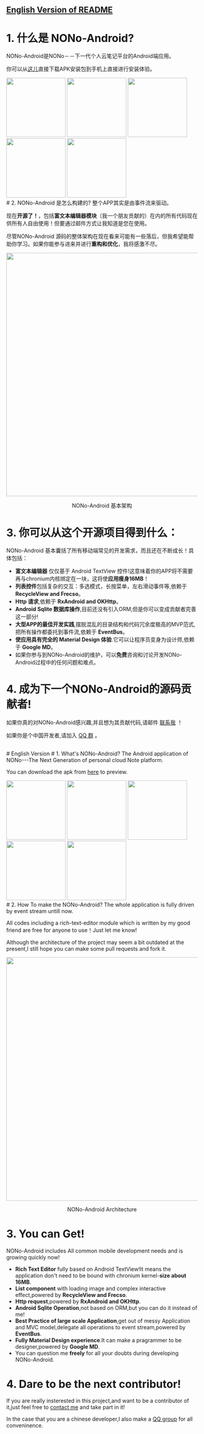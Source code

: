 
## [English Version of README](#1)

# 1. 什么是 NONo-Android?
NONo-Android是NONo－－下一代个人云笔记平台的Android端应用。

你可以从[这儿](http://www.coolapk.com/apk/com.seki.noteasklite)直接下载APK安装包到手机上直接进行安装体验。

<img src="http://image.coolapk.com/apk_image/2016/0830/8f3cae0127afab713dcf4048ee72f1f8-for-23837-o_1ardsovtq94mmt86r01882cjr10-uid-557725.png" width="156">
<img src="http://image.coolapk.com/apk_image/2016/0830/c39e1c043c6f9674e7f8b97059b898bd-for-23837-o_1ardsp36f1uk2cra16op1gdu1lur16-uid-557725.png" width="156">
<img src="http://image.coolapk.com/apk_image/2016/0830/31bad672a69ea0db2db615e5ca3e320f-for-23837-o_1ardsp5mq186j10611h741kjietr1c-uid-557725.png" width="156">
<img src="http://image.coolapk.com/apk_image/2016/0830/3ae5d627345a69846f74a9c1a7a015af-for-23837-o_1ardsp83d1tgq2ldo8r107k11bv1i-uid-557725.png" width="156">
<img src="http://image.coolapk.com/apk_image/2016/0830/4f8afe08d314d1e0d828ddbeb232803e-for-23837-o_1ardspcbn1b8mtsjj5f54hqe1o-uid-557725.png" width="156">

  <br />
# 2. NONo-Android 是怎么构建的?
整个APP其实是由事件流来驱动。

现在**开源了！**，包括**富文本编辑器模块**（我一个朋友贡献的）在内的所有代码现在供所有人自由使用！但要通过邮件方式让我知道是您在使用。

尽管NONo-Android 源码的整体架构在现在看来可能有一些落后，但我希望能帮助你学习。如果你能参与进来并进行**重构和优化**，我将感激不尽。

<img align="center" src="https://github.com/tianyuan168326/nono-android/blob/master/%E5%B1%8F%E5%B9%95%E5%BF%AB%E7%85%A7%202016-10-15%20%E4%B8%8B%E5%8D%889.10.30.png?raw=true" width="640">

<p align="center"> NONo-Android 基本架构</p>

# 3. 你可以从这个开源项目得到什么：
NONo-Android 基本囊括了所有移动端常见的开发需求，而且还在不断成长！具体包括：

- **富文本编辑器** 仅仅基于 Android TextView 控件!这意味着你的APP将不需要再与chronium内核绑定在一块，这将使**应用瘦身16MB**！
- **列表控件**包括复杂的交互：多选模式，长按菜单，左右滑动事件等,依赖于 **RecycleView and Frecso**。
- **Http 请求**,依赖于 **RxAndroid and OKHttp**。
- **Android Sqlite 数据库操作**,目前还没有引入ORM,但是你可以变成贡献者完善这一部分!
- **大型APP的最佳开发实践**,摆脱混乱的目录结构和代码冗余度极高的MVP范式,把所有操作都委托到事件流,依赖于 **EventBus**。
- **使应用具有完全的 Material Design 体验**.它可以让程序员变身为设计师,依赖于 **Google MD**。
- 如果你参与到NONo-Android的维护，可以**免费**咨询和讨论开发NONo-Android过程中的任何问题和难点。

# 4. 成为下一个NONo-Android的源码贡献者!
如果你真的对NONo-Android感兴趣,并且想为其贡献代码,请邮件 [联系我](mailto:tianyuan168326@outlook.com) ！

如果你是个中国开发者,请加入 [QQ 群](http://shang.qq.com/wpa/qunwpa?idkey=2fdcb3d97201e8c9eee4baa9ef322ed88ddd508f17130cc6294ed4d80a27e09e) 。



<h2 id="1"></h2>
# English Version
# 1. What's NONo-Android?
The Android application of NONo---The Next Generation of personal cloud Note platform.

You can download the apk from [here](http://www.coolapk.com/apk/com.seki.noteasklite) to preview.


<img src="http://image.coolapk.com/apk_image/2016/0830/8f3cae0127afab713dcf4048ee72f1f8-for-23837-o_1ardsovtq94mmt86r01882cjr10-uid-557725.png" width="156">
<img src="http://image.coolapk.com/apk_image/2016/0830/c39e1c043c6f9674e7f8b97059b898bd-for-23837-o_1ardsp36f1uk2cra16op1gdu1lur16-uid-557725.png" width="156">
<img src="http://image.coolapk.com/apk_image/2016/0830/31bad672a69ea0db2db615e5ca3e320f-for-23837-o_1ardsp5mq186j10611h741kjietr1c-uid-557725.png" width="156">
<img src="http://image.coolapk.com/apk_image/2016/0830/3ae5d627345a69846f74a9c1a7a015af-for-23837-o_1ardsp83d1tgq2ldo8r107k11bv1i-uid-557725.png" width="156">
<img src="http://image.coolapk.com/apk_image/2016/0830/4f8afe08d314d1e0d828ddbeb232803e-for-23837-o_1ardspcbn1b8mtsjj5f54hqe1o-uid-557725.png" width="156">

  <br />
# 2. How To make the NONo-Android?
The whole application is fully driven by event stream untill now.

All codes including a rich-text-editor module which is written by my good friend are free for anyone to use！Just let me know!

Although the architecture of the project may seem a bit outdated at the present,I still hope you can make some pull requests and fork it.

<img align="center" src="https://github.com/tianyuan168326/nono-android/blob/master/%E5%B1%8F%E5%B9%95%E5%BF%AB%E7%85%A7%202016-10-15%20%E4%B8%8B%E5%8D%889.10.30.png?raw=true" width="640">

<p align="center"> NONo-Android Architecture</p>

# 3. You can Get!
NONo-Android includes All common mobile development needs and is growing quickly now!

- **Rich Text Editor** fully based on Android TextView!It means the application don't need to be bound with chronium kernel-**size about 16MB**.
- **List component** with loading image and complex interactive effect,powered by **RecycleView and Frecso**.
- **Http request**,powered by **RxAndroid and OKHttp**.
- **Android Sqlite Operation**,not based on ORM,but you can do it instead of me!
- **Best Practice of large scale Application**,get out of messy Application and MVC model,delegate all operations to event stream,powered by **EventBus**.
- **Fully Material Design experience**.It can make a pragrammer to be designer,powered by **Google MD**.
- You can question me **freely** for all your doubts during developing NONo-Android.

# 4. Dare to be the next contributor!
If you are really insterested in this project,and want to be a contributor of it,just feel free to [contact me](mailto:tianyuan168326@outlook.com) and take part in it!

In the case that you are a chinese developer,I also make a [QQ group](http://shang.qq.com/wpa/qunwpa?idkey=2fdcb3d97201e8c9eee4baa9ef322ed88ddd508f17130cc6294ed4d80a27e09e)  for all conveninence.
